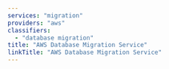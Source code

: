 ```yaml
---
services: "migration"
providers: "aws"
classifiers:
  - "database migration"
title: "AWS Database Migration Service"
linkTitle: "AWS Database Migration Service"
---
```

